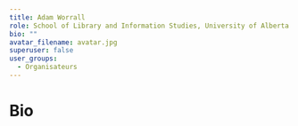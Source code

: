 ```yaml
---
title: Adam Worrall
role: School of Library and Information Studies, University of Alberta
bio: ""
avatar_filename: avatar.jpg
superuser: false
user_groups:
  - Organisateurs
---
```

# Bio
